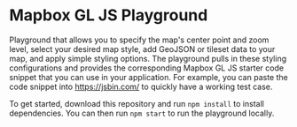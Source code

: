 # Mapbox GL JS Playground

Playground that allows you to specify the map's center point and zoom level, select your desired map style, add GeoJSON or tileset data to your map, and apply simple styling options. The playground pulls in these styling configurations and provides the corresponding Mapbox GL JS starter code snippet that you can use in your application. For example, you can paste the code snippet into https://jsbin.com/ to quickly have a working test case.

To get started, download this repository and run `npm install` to install dependencies. You can then run `npm start` to run the playground locally.
